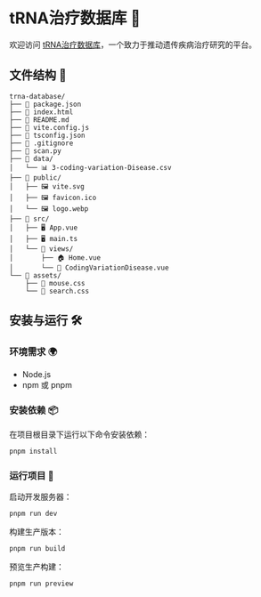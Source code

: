 
# tRNA治疗数据库 🧬

欢迎访问 [tRNA治疗数据库](https://trna.lumoxuan.com/)，一个致力于推动遗传疾病治疗研究的平台。

## 文件结构 📁
```
trna-database/
├── 📄 package.json
├── 📄 index.html
├── 📄 README.md
├── 📄 vite.config.js
├── 📄 tsconfig.json
├── 📄 .gitignore
├── 🐍 scan.py
├── 📂 data/
│   └── 📊 3-coding-variation-Disease.csv
├── 📂 public/
│   ├── 🖼️ vite.svg
│   ├── 🖼️ favicon.ico
│   └── 🖼️ logo.webp
├── 📂 src/
│   ├── 🖥️ App.vue
│   ├── 🖥️ main.ts
│   └── 📂 views/
│       ├── 🏠 Home.vue
│       └── 🧬 CodingVariationDisease.vue
└── 📂 assets/
    ├── 📄 mouse.css
    └── 📄 search.css
```

## 安装与运行 🛠️

### 环境需求 🌍

- Node.js
- npm 或 pnpm

### 安装依赖 📦

在项目根目录下运行以下命令安装依赖：

```bash
pnpm install
```

### 运行项目 🚀

启动开发服务器：

```bash
pnpm run dev
```

构建生产版本：

```bash
pnpm run build
```

预览生产构建：

```bash
pnpm run preview
```

